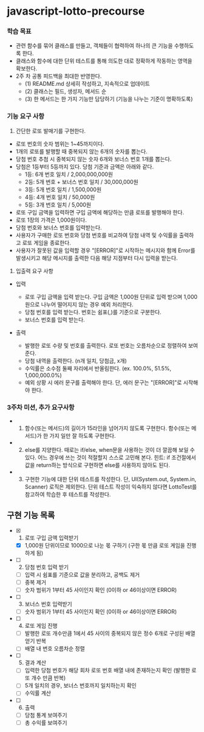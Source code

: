 # javascript-lotto-precourse

### 학습 목표

-   관련 함수를 묶어 클래스를 만들고, 객체들이 협력하여 하나의 큰 기능을 수행하도록 한다.
-   클래스와 함수에 대한 단위 테스트를 통해 의도한 대로 정확하게 작동하는 영역을 확보한다.
-   2주 차 공통 피드백을 최대한 반영한다.
    -   (1) README.md 상세히 작성하고, 지속적으로 업데이트
    -   (2) 클래스는 필드, 생성자, 메서드 순
    -   (3) 한 메서드는 한 가지 기능만 담당하기 (기능을 나누는 기준이 명확하도록)

### 기능 요구 사항

1. 간단한 로또 발매기를 구현한다.

-   로또 번호의 숫자 범위는 1~45까지이다.
-   1개의 로또를 발행할 때 중복되지 않는 6개의 숫자를 뽑는다.
-   당첨 번호 추첨 시 중복되지 않는 숫자 6개와 보너스 번호 1개를 뽑는다.
-   당첨은 1등부터 5등까지 있다. 당첨 기준과 금액은 아래와 같다.
    -   1등: 6개 번호 일치 / 2,000,000,000원
    -   2등: 5개 번호 + 보너스 번호 일치 / 30,000,000원
    -   3등: 5개 번호 일치 / 1,500,000원
    -   4등: 4개 번호 일치 / 50,000원
    -   5등: 3개 번호 일치 / 5,000원
-   로또 구입 금액을 입력하면 구입 금액에 해당하는 만큼 로또를 발행해야 한다.
-   로또 1장의 가격은 1,000원이다.
-   당첨 번호와 보너스 번호를 입력받는다.
-   사용자가 구매한 로또 번호와 당첨 번호를 비교하여 당첨 내역 및 수익률을 출력하고 로또 게임을 종료한다.
-   사용자가 잘못된 값을 입력할 경우 "[ERROR]"로 시작하는 메시지와 함께 Error를 발생시키고 해당 메시지를 출력한 다음 해당 지점부터 다시 입력을 받는다.

1. 입출력 요구 사항

-   입력

    -   로또 구입 금액을 입력 받는다. 구입 금액은 1,000원 단위로 입력 받으며 1,000원으로 나누어 떨어지지 않는 경우 예외 처리한다.
    -   당첨 번호를 입력 받는다. 번호는 쉼표(,)를 기준으로 구분한다.
    -   보너스 번호를 입력 받는다.

-   출력
    -   발행한 로또 수량 및 번호를 출력한다. 로또 번호는 오름차순으로 정렬하여 보여준다.
    -   당첨 내역을 출력한다. (n개 일치, 당첨금, x개)
    -   수익률은 소수점 둘째 자리에서 반올림한다. (ex. 100.0%, 51.5%, 1,000,000.0%)
    -   예외 상황 시 에러 문구를 출력해야 한다. 단, 에러 문구는 "[ERROR]"로 시작해야 한다.

### 3주차 미션, 추가 요구사항

-   1. 함수(또는 메서드)의 길이가 15라인을 넘어가지 않도록 구현한다. 함수(또는 메서드)가 한 가지 일만 잘 하도록 구현한다.
-   2. else를 지양한다. 때로는 if/else, when문을 사용하는 것이 더 깔끔해 보일 수 있다. 어느 경우에 쓰는 것이 적절할지 스스로 고민해 본다. 힌트: if 조건절에서 값을 return하는 방식으로 구현하면 else를 사용하지 않아도 된다.
-   3. 구현한 기능에 대한 단위 테스트를 작성한다. 단, UI(System.out, System.in, Scanner) 로직은 제외한다. 단위 테스트 작성이 익숙하지 않다면 LottoTest를 참고하여 학습한 후 테스트를 작성한다.

## 구현 기능 목록

-   [x] 1. 로또 구입 금액 입력받기

    -   [x] 1,000원 단위이므로 1000으로 나눈 몫 구하기 (구한 몫 만큼 로또 게임을 진행하게 됨)

-   [ ] 2. 당첨 번호 입력 받기

    -   [ ] 입력 시 쉼표를 기준으로 값을 분리하고, 공백도 제거
    -   [ ] 중복 제거
    -   [ ] 숫자 범위가 1부터 45 사이인지 확인 (0이하 or 46이상이면 ERROR)

-   [ ] 3. 보너스 번호 입력받기

    -   [ ] 숫자 범위가 1부터 45 사이인지 확인 (0이하 or 46이상이면 ERROR)

-   [ ] 4. 로또 게임 진행

    -   [ ] 발행한 로또 개수만큼 1에서 45 사이의 중복되지 않은 정수 6개로 구성된 배열 얻기 반복
    -   [ ] 배열 내 번호 오름차순 정렬

-   [ ] 5. 결과 계산

    -   [ ] 입력한 당첨 번호가 해당 회차 로또 번호 배열 내에 존재하는지 확인 (발행한 로또 개수 만큼 반복)
    -   [ ] 5개 일치의 경우, 보너스 번호까지 일치하는지 확인
    -   [ ] 수익률 계산

-   [ ] 6. 출력
    -   [ ] 당첨 통계 보여주기
    -   [ ] 총 수익률 보여주기
